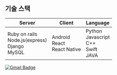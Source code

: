 ## 기술 스택

| Server                                                     | Client                               | Language                                             |
| ---------------------------------------------------------- | ------------------------------------ | ---------------------------------------------------- |
| Ruby on rails<br />Node.js(express)<br />Django<br />MySQL | Android<br />React<br />React Native | Python<br />Javascript<br />C++<br />Swift<br />JAVA |

  [![Gmail Badge](https://img.shields.io/badge/Gmail-d14836?style=flat-square&logo=Gmail&logoColor=white&link=mailto:snugyun01@gmail.com)](mailto:wltjr0920@ajou.ac.kr)
	

